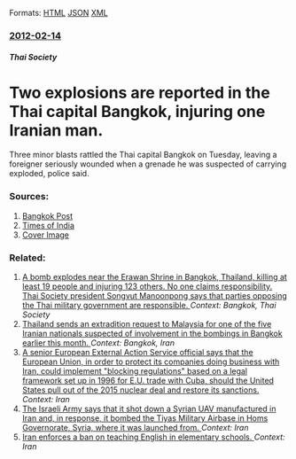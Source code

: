 
Formats: [HTML](/news/2012/02/14/two-explosions-are-reported-in-the-thai-capital-bangkok-injuring-one-iranian-man.html)  [JSON](/news/2012/02/14/two-explosions-are-reported-in-the-thai-capital-bangkok-injuring-one-iranian-man.json)  [XML](/news/2012/02/14/two-explosions-are-reported-in-the-thai-capital-bangkok-injuring-one-iranian-man.xml)  

### [2012-02-14](/news/2012/02/14/index.md)

##### Thai Society
# Two explosions are reported in the Thai capital Bangkok, injuring one Iranian man. 

Three minor blasts rattled the Thai capital Bangkok on Tuesday, leaving a foreigner seriously wounded when a grenade he was suspected of carrying exploded, police said.


### Sources:

1. [Bangkok Post](http://www.bangkokpost.com/breakingnews/279803/b-update-b-iranian-injured-in-two-blasts)
2. [Times of India](http://timesofindia.indiatimes.com/world/rest-of-world/Three-minor-blasts-rock-Bangkok-one-hurt/articleshow/11886568.cms)
2. [Cover Image](http://timesofindia.indiatimes.com/photo/11886285.cms)

### Related:

1. [A bomb explodes near the Erawan Shrine in Bangkok, Thailand, killing at least 19 people and injuring 123 others. No one claims responsibility. Thai Society president Songvut Manoonpong says that parties opposing the Thai military government are responsible. ](/news/2015/08/17/a-bomb-explodes-near-the-erawan-shrine-in-bangkok-thailand-killing-at-least-19-people-and-injuring-123-others-no-one-claims-responsibilit.md) _Context: Bangkok, Thai Society_
2. [Thailand sends an extradition request to Malaysia for one of the five Iranian nationals suspected of involvement in the bombings in Bangkok earlier this month. ](/news/2012/02/21/thailand-sends-an-extradition-request-to-malaysia-for-one-of-the-five-iranian-nationals-suspected-of-involvement-in-the-bombings-in-bangkok.md) _Context: Bangkok, Iran_
3. [A senior European External Action Service official says that the European Union, in order to protect its companies doing business with Iran, could implement "blocking regulations" based on a legal framework set up in 1996 for E.U. trade with Cuba, should the United States pull out of the 2015 nuclear deal and restore its sanctions. ](/news/2018/02/8/a-senior-european-external-action-service-official-says-that-the-european-union-in-order-to-protect-its-companies-doing-business-with-iran.md) _Context: Iran_
4. [The Israeli Army says that it shot down a Syrian UAV manufactured in Iran and, in response, it bombed the Tiyas Military Airbase in Homs Governorate, Syria, where it was launched from. ](/news/2018/02/10/the-israeli-army-says-that-it-shot-down-a-syrian-uav-manufactured-in-iran-and-in-response-it-bombed-the-tiyas-military-airbase-in-homs-gov.md) _Context: Iran_
5. [Iran enforces a ban on teaching English in elementary schools. ](/news/2018/01/7/iran-enforces-a-ban-on-teaching-english-in-elementary-schools.md) _Context: Iran_
